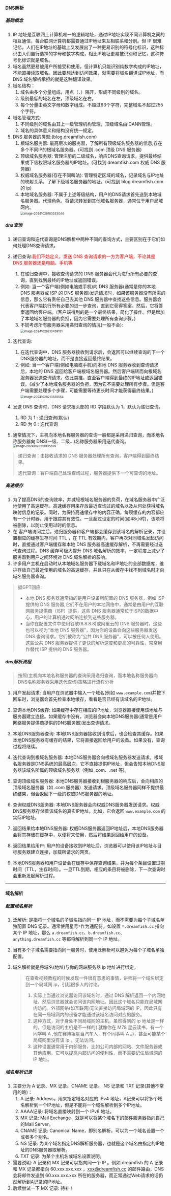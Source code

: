 #### DNS解析

##### 基础概念

1. IP 地址是互联网上计算机唯一的逻辑地址，通过IP地址实现不同计算机之间的相互通信，每台联网计算机都需要通过IP地址来互相联系和分别。但 IP 很难记忆，人们在IP地址的基础上又发展出了一种更易识别的符号化标识，这种标识由人们自行选择的字母和数字构成，相比IP地址更易被识别和记忆，这种符号化标识就是域名。
2. 域名虽然更易被用户所接受和使用，但计算机只能识别纯数字构成的IP地址，不能直接读取域名。因此要想达到访问效果，就需要将域名翻译成IP地址，而 DNS 域名解析承担的就是这种翻译效果。
3. 域名结构：
   1. 域名由多个分量组成，用点（`.`）隔开，形成不同级别的域名。
   2. 级别最低的域名在左，顶级域名在右。
   3. 每个分量由英文字母和数字组成，不超过63个字符，完整域名不超过255个字符。
4. 域名管理方式:
   1. 不同级别的域名由其上一级管理机构管理，顶级域名由ICANN管理。
   2. 域名的具体意义和结构没有统一规定。
5. DNS 服务器的类型:(blog.dreamfish.com)
   1. 根域名服务器: 最高层次的服务器，了解所有顶级域名服务器的信息,存在多个不同IP的根域名服务器。(可找到 .com 顶级 DNS 服务器)
   2. 顶级域名服务器: 管理注册的二级域名，响应DNS查询请求，提供最终结果或下级权限域名服务器的IP地址。(可找到 dreamfish.com 权威 DNS 服务器)
   3. 权威域名服务器(存在不同叫法): 管理特定区域的域名，记录域名与IP地址的映射关系，了解下级域名服务器的地址。(可找到 blog.dreamfish.com 的 ip)
   4. 本地域名服务器: 不属于上述等级结构，用户的DNS请求首先送到本地域名服务器。代理角色，将请求转发到其他域名服务器，通常位于用户局域网内。<br><img src="./assets/image-20241028183533044.png" alt="image-20241028183533044" style="zoom:67%;" />





##### dns查询

1. 递归查询和迭代查询是DNS解析中两种不同的查询方式，主要区别在于它们如何处理DNS查询请求。
2. 递归查询:<font color=red>我们不妨定义，发送 DNS 查询请求的一方为客户端，不论其是 DNS 服务器还是电脑、手机等</font>
   1. 在递归查询中，接收查询请求的 DNS 服务器会代为进行所有必要的查询，直到找到最终的IP地址或返回错误。
   2. 例如: 当一个客户端(例如电脑或手机)向 DNS 服务器(通常是你的本地 DNS 服务器或 ISP 的 DNS 服务器)发送请求时，如果该服务器没有所需的信息，那么它有责任自己去其他 DNS 服务器中查找这些信息。服务器会代表客户端执行所有必要的进一步查询，直到它获得答案。然后，它将答案返回给客户端。(客户端得到的是一个最终结果，简化了操作。但是增加了本地域名服务器的负担，因为它需要处理所有查询步骤。)
   3. 不妨考虑所有服务器采用递归查询的情况(一般不会):<br><img src="./assets/image-20241028213459151.png" alt="image-20241028213459151" style="zoom:67%;" />
3. 迭代查询:
   1. 在迭代查询中，DNS 服务器接收到请求后，会返回可以继续查询的下一个DNS服务器的地址，而不是直接返回最终结果。
   2. 例如: 当一个客户端(例如电脑或手机)向本地 DNS 服务器收到查询请求后，本地的 DNS 返回给客户端根域名服务器。然后客户端转而向根域名服务器发送查询请求，依此类推，直至客户端得到最终的IP地址或返回错误。(减少了本地域名服务器的负担，因为它不需要处理所有步骤。但是客户端需要处理多个步骤，可能需要等待更长时间才能获得最终结果。)<br><img src="./assets/image-20241028213535554.png" alt="image-20241028213535554" style="zoom:67%;" />
4. 发送 DNS 查询时，DNS 请求报头部的 RD 字段默认为 1，默认为递归查询。
   1. RD 为 1 : 递归查询(默认)
   2. RD 为 0 : 迭代查询

5. 通常情况下，主机向本地名称服务器的查询一般都是采用递归查询，而本地名称服务器向 DNS(一级、二级...)名称服务器采用迭代查询。<br><img src="./assets/image-20241028213935629.png" alt="image-20241028213935629" style="zoom:67%;" />

> 递归查询：由接收请求的 DNS 服务器处理所有查询，客户端得到最终结果。
>
> 迭代查询：客户端自己处理查询过程，服务器提供下一个可查询的地址。





##### 高速缓存

1. 为了提高DNS的查询效率，并减轻根域名服务器的负荷，在域名服务器中广泛地使用了高速缓存。高速缓存用来存放最近查询过的域名以及从何处获得域名映射信息的记录。同时，为保持高速缓存中的内容正确，每项缓存的内容都应有一个计时器，用于跟踪其有效性。一旦超过设定的时间(如48小时)，该项将被删除，以防止使用过时的信息。
2. 在 客户端访问之后，递归服务器和客户端都会缓存到该域名的解析记录，并设置相应的缓存生存时间 TTL ，在 TTL 有效期内，客户再次对同域名发起访问时，直接通过客户端缓存和本地 DNS 服务器高速缓存解析，不再需要经过迭代查询过程。DNS 缓存可极大提升 DNS 域名解析的效率，一定程度上减少了服务器到用户之间环境对 DNS 域名解析的影响。
3. 许多用户主机在启动时从本地域名服务器下载域名和IP地址的全部数据库，维护存放自己最近使用的域名的高速缓存，并且只在从缓存中找不到域名时才向域名服务器查询。

> 据GPT回应: 
>
> - 本地 DNS 服务器通常指的是用户设备所配置的 DNS 服务器，例如 ISP 提供的 DNS 服务器,它们不在用户的本地网络中，通常是由用户的互联网服务提供商（ISP）提供，这些 DNS 服务器通常位于ISP的数据中心，用户的计算机通过网络连接到这些服务器。
> - 当你在配置文件中使用谷歌(8.8.8.8)或阿里云的 DNS 服务器时，这些也可以视为“本地 DNS 服务器”，因为你的设备会向这些服务器发送 DNS 查询请求。它们被称为“公共 DNS 服务器”，可以被任何人使用。这些公共 DNS 服务器提供了更快的解析速度和更高的可靠性，常常用作替代 ISP 提供的 DNS 服务器。





##### dns解析流程

> 按照(主机向本地名称服务器的查询采用递归查询，而本地名称服务器向 DNS名称服务器采用迭代查询)策略进行流程分析

1. 用户发起请求: 当用户在浏览器中输入一个域名(例如 `www.example.com`)并按下回车时，浏览器会首先检查本地缓存，看看是否已经有该域名的IP地址。

2. 查询本地DNS缓存: 如果缓存中存在相应的IP地址，浏览器直接使用该地址与服务器建立连接。如果缓存中没有，浏览器会向本地DNS服务器(通常是用户网络服务提供商提供的DNS服务器)发出查询请求。

3. 本地DNS服务器查询: 本地DNS服务器接收到请求后，也会检查其缓存。如果本地DNS服务器有缓存的结果，它将直接返回给用户的设备。如果没有，查询过程将继续。

4. 迭代查询到根域名服务器: 本地DNS服务器会向根域名服务器发送请求。根域名服务器是DNS系统的最高层次，它不直接提供IP地址，但会告知本地DNS服务器该域名所属的顶级域名服务器（例如 .com、.net 等)。

5. 查询顶级域名服务器: 本地DNS服务器接收到根服务器的响应后，会向相应的顶级域名服务器（如 .com 服务器）发送请求。顶级域名服务器同样不提供最终结果，但会返回下一级的权威DNS服务器的地址。

6. 查询权威DNS服务器: 本地DNS服务器会向权威DNS服务器发送请求。权威DNS服务器存储着该域名的真实IP地址。比如，它会返回 `www.example.com` 的实际IP地址。

7. 返回结果给本地DNS服务器: 权威DNS服务器返回IP地址后，本地DNS服务器会将其存储在缓存中，以便将来使用，然后将结果返回给用户的设备。

8. 返回结果给用户: 用户的设备接收到IP地址后，浏览器可以使用该IP地址与目标服务器建立连接，加载所请求的网页。

9. 本地DNS服务器和用户设备会在缓存中保存查询结果，并为每个条目设置过期时间（TTL，生存时间）。一旦TTL到期，相应的条目将被删除，下一次查询时会重新发起解析过程。



---



#### 域名解析

##### 配置域名解析

1. 泛解析: 是指将一个域名的子域名指向同一 IP 地址，而不需要为每个子域名单独配置 DNS 记录。通常使用星号`*`作为通配符。如设置 `*.dreamfish.cc` 指向某个 IP 地址，那么 `a.dreamfish.cc`、`b.dreamfish.cc`、`anything.dreamfish.cc` 等都将解析到同一个 IP 地址。

2. 当有多个子域名需要指向同一服务时，使用泛解析可以避免为每个子域名单独配置。

3. 域名解析就是将域名(地址)与你的网站服务器 ip 地址进行绑定。

   > 在查看视频教程的时候发现一件很有意思的事情，讲师将一个域名绑定到一个局域网 ip，引起很多人的讨论。
   >
   > 1. 实际上当通过浏览器访问该域名时，通过 DNS 解析返回一个内网地址，然后浏览器就会访问该内网地址。因此这个域名只能在局域网内访问。外部网络(如互联网)无法直接访问局域网的 IP，因此只有在同一局域网内的设备才能通过该域名访问对应的服务。
   > 2. 这种方式，对于身处不同局域网的主机，虽然得到的 ip 地址是一样的，但是访问的主机是不一样的( 就像你在 M78 星云读书，有一个同学叫 A ,他在赛博坦星当汽车人，有个同事叫 A 。)，甚至可能某个局域网里没有该 ip ，无法访问。
   > 3. 这种设置通常用于内部服务，比如公司内部的网站、文件服务器或其他应用。它可以提高内部访问的便利性，而不需要记住局域网的 IP 地址。





##### 域名解析记录
1. 主要分为 A 记录、MX 记录、CNAME 记录、 NS 记录和 TXT 记录(其他不常用的略)：
   1. A 记录: Address，用来指定域名对应的 IPv4 地址，A记录可以将多个域名解析到一个IP地址，但是不能将一个域名解析到多个IP地址。
   2. AAAA记录: 将域名直接映射到一个 IPv6 地址。
   3. MX 记录: Mail Exchange，就是可以将某个域名下的邮件服务器指向自己的Mail Server。
   4. CNAME 记录: Canonical Name，即别名解析，可以为一个域名设置一个或者多个别名。
   5. NS 记录: 为某个域名指定DNS解析服务器，也就是这个域名由指定的IP地址的DNS服务器取解析。
   6. TXT 记录: 为某个主机名或域名设置说明。
2. 需要说明: A 记录和 MX 记录可以指向同一个 IP 。例如 dreamfish 的 A 记录和 MX 记录都指向 60.xxx.xxx.xxx ，xxx@dreamfish.cc 的邮件路由，DNS会将邮件发送到 60.xxx.xxx.xxx 所在的服务器，而正常通过Web请求的话仍然解析到A记录的IP地址。
3. 后续尝试一下 MX 记录: 待补！